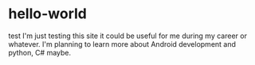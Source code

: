 # hello-world
test
I'm just testing this site it could be useful for me during my career or whatever. 
I'm planning to learn more about Android development and python, C# maybe.
